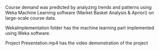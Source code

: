 Course demand was predicted by analyzing trends and patterns using Weka Machine Learning software (Market Basket Analysis & Apriori) on large-scale course data.

WekaImplementation folder has the machine learning part implemented using Weka software.

Project Presentation.mp4 has the video demonstration of the project
